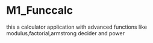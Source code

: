 # M1_Funccalc
this a calculator application with advanced functions like modulus,factorial,armstrong decider and power
